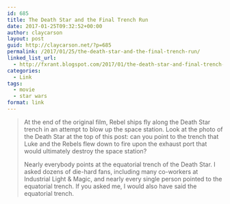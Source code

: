 ```yaml
---
id: 685
title: The Death Star and the Final Trench Run
date: 2017-01-25T09:32:52+00:00
author: claycarson
layout: post
guid: http://claycarson.net/?p=685
permalink: /2017/01/25/the-death-star-and-the-final-trench-run/
linked_list_url:
  - http://fxrant.blogspot.com/2017/01/the-death-star-and-final-trench-run.html?m=1
categories:
  - Link
tags:
  - movie
  - star wars
format: link
---
```

> At the end of the original film, Rebel ships fly along the Death Star trench in an attempt to blow up the space station. Look at the photo of the Death Star at the top of this post: can you point to the trench that Luke and the Rebels flew down to fire upon the exhaust port that would ultimately destroy the space station?
> 
> Nearly everybody points at the equatorial trench of the Death Star. I asked dozens of die-hard fans, including many co-workers at Industrial Light & Magic, and nearly every single person pointed to the equatorial trench. If you asked me, I would also have said the equatorial trench.